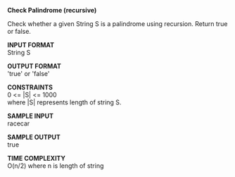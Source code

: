 **Check Palindrome (recursive)**

Check whether a given String S is a palindrome using recursion. Return true or false.

**INPUT FORMAT**\
String S

**OUTPUT FORMAT**\
'true' or 'false'

**CONSTRAINTS**\
0 <= |S| <= 1000\
where |S| represents length of string S.

**SAMPLE INPUT**\
racecar

**SAMPLE OUTPUT**\
true

**TIME COMPLEXITY**\
O(n/2) where n is length of string